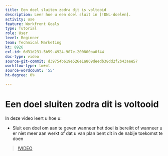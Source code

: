 ```yaml
---
title: Een doel sluiten zodra dit is voltooid
description: Leer hoe u een doel sluit in [!DNL-doelen].
activity: use
feature: Workfront Goals
type: Tutorial
role: User
level: Beginner
team: Technical Marketing
kt: 8926
exl-id: 6d31d231-5b59-4924-907e-200800ba0f44
doc-type: video
source-git-commit: d39754b619e526e1a869deedb38dd2f2b43aee57
workflow-type: tm+mt
source-wordcount: '55'
ht-degree: 0%

---
```


# Een doel sluiten zodra dit is voltooid

In deze video leert u hoe u:

* Sluit een doel om aan te geven wanneer het doel is bereikt of wanneer u er niet meer aan werkt of dat u van plan bent dit in de nabije toekomst te doen

>[!VIDEO](https://video.tv.adobe.com/v/335198/?quality=12)
